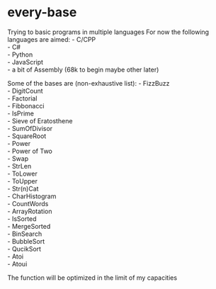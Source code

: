 # every-base

Trying to basic programs in multiple languages
For now the following languages are aimed:
    - C/CPP\
    - C#\
    - Python\
    - JavaScript\
    - a bit of Assembly (68k to begin maybe other later)


Some of the bases are (non-exhaustive list):
    - FizzBuzz\
    - DigitCount\
    - Factorial\
    - Fibbonacci\
    - IsPrime\
    - Sieve of Eratosthene\
    - SumOfDivisor\
    - SquareRoot\
    - Power\
    - Power of Two\
    - Swap\
    - StrLen\
    - ToLower\
    - ToUpper\
    - Str(n)Cat\
    - CharHistogram\
    - CountWords\
    - ArrayRotation\
    - IsSorted\
    - MergeSorted\
    - BinSearch\
    - BubbleSort\
    - QucikSort\
    - Atoi\
    - Atoui

The function will be optimized in the limit of my capacities

